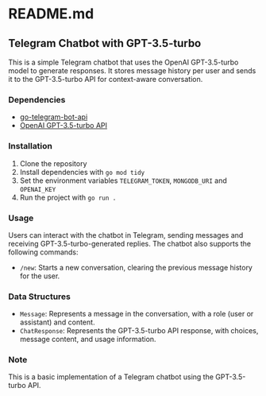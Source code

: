 # README.md

## Telegram Chatbot with GPT-3.5-turbo

This is a simple Telegram chatbot that uses the OpenAI GPT-3.5-turbo model to generate responses. It stores message history per user and sends it to the GPT-3.5-turbo API for context-aware conversation.

### Dependencies

- [go-telegram-bot-api](https://github.com/go-telegram-bot-api/telegram-bot-api)
- [OpenAI GPT-3.5-turbo API](https://platform.openai.com/docs/api-reference)

### Installation

1. Clone the repository
2. Install dependencies with `go mod tidy`
3. Set the environment variables `TELEGRAM_TOKEN`, `MONGODB_URI` and `OPENAI_KEY`
4. Run the project with `go run .`

### Usage

Users can interact with the chatbot in Telegram, sending messages and receiving GPT-3.5-turbo-generated replies. The chatbot also supports the following commands:

- `/new`: Starts a new conversation, clearing the previous message history for the user.

### Data Structures

- `Message`: Represents a message in the conversation, with a role (user or assistant) and content.
- `ChatResponse`: Represents the GPT-3.5-turbo API response, with choices, message content, and usage information.

### Note

This is a basic implementation of a Telegram chatbot using the GPT-3.5-turbo API. 
